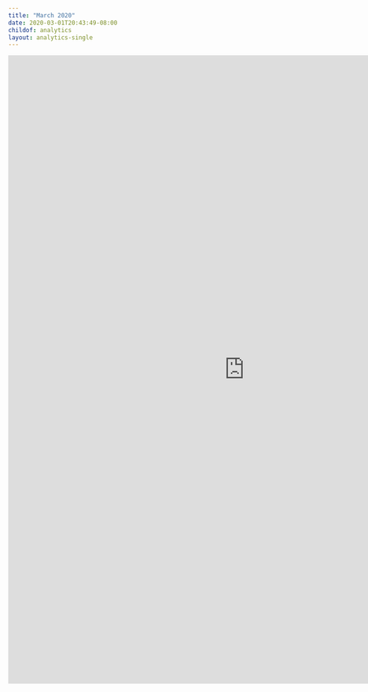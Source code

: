 ```yaml
---
title: "March 2020"
date: 2020-03-01T20:43:49-08:00
childof: analytics
layout: analytics-single
---
```

<iframe width="960" height="1280" src="https://datastudio.google.com/embed/reporting/1hO5DCxRN5Ho3bfDdJsDGvZbQ6ku1fo1o/page/tPw8" frameborder="0" style="border:0" allowfullscreen></iframe>